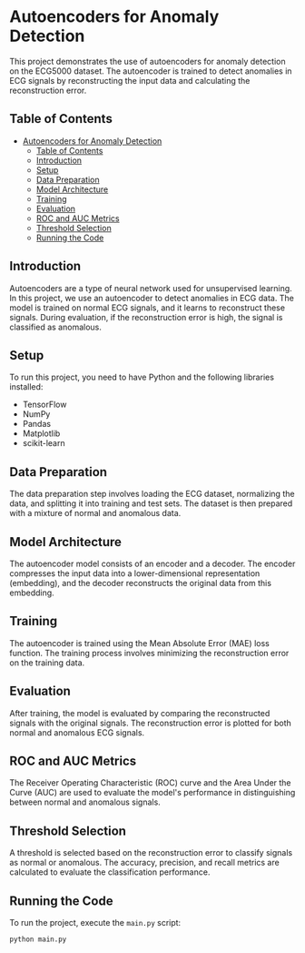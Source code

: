 # Autoencoders for Anomaly Detection

This project demonstrates the use of autoencoders for anomaly detection on the ECG5000 dataset. The autoencoder is trained to detect anomalies in ECG signals by reconstructing the input data and calculating the reconstruction error.

## Table of Contents

- [Autoencoders for Anomaly Detection](#autoencoders-for-anomaly-detection)
  - [Table of Contents](#table-of-contents)
  - [Introduction](#introduction)
  - [Setup](#setup)
  - [Data Preparation](#data-preparation)
  - [Model Architecture](#model-architecture)
  - [Training](#training)
  - [Evaluation](#evaluation)
  - [ROC and AUC Metrics](#roc-and-auc-metrics)
  - [Threshold Selection](#threshold-selection)
  - [Running the Code](#running-the-code)

## Introduction

Autoencoders are a type of neural network used for unsupervised learning. In this project, we use an autoencoder to detect anomalies in ECG data. The model is trained on normal ECG signals, and it learns to reconstruct these signals. During evaluation, if the reconstruction error is high, the signal is classified as anomalous.

## Setup

To run this project, you need to have Python and the following libraries installed:

- TensorFlow
- NumPy
- Pandas
- Matplotlib
- scikit-learn

## Data Preparation

The data preparation step involves loading the ECG dataset, normalizing the data, and splitting it into training and test sets. The dataset is then prepared with a mixture of normal and anomalous data.

## Model Architecture

The autoencoder model consists of an encoder and a decoder. The encoder compresses the input data into a lower-dimensional representation (embedding), and the decoder reconstructs the original data from this embedding.

## Training

The autoencoder is trained using the Mean Absolute Error (MAE) loss function. The training process involves minimizing the reconstruction error on the training data.

## Evaluation

After training, the model is evaluated by comparing the reconstructed signals with the original signals. The reconstruction error is plotted for both normal and anomalous ECG signals.

## ROC and AUC Metrics

The Receiver Operating Characteristic (ROC) curve and the Area Under the Curve (AUC) are used to evaluate the model's performance in distinguishing between normal and anomalous signals.

## Threshold Selection

A threshold is selected based on the reconstruction error to classify signals as normal or anomalous. The accuracy, precision, and recall metrics are calculated to evaluate the classification performance.

## Running the Code

To run the project, execute the `main.py` script:

```sh
python main.py
